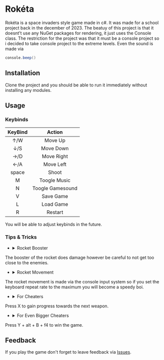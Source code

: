 # Rokéta

Rokéta is a space invaders style game made in c#. It was made for a school project back in the december of 2023. The beatuy of this project is that it doesnt't use any NuGet packages for rendering, it just uses the Console class. The restriction for the project was that it must be a console project so i decided to take console project to the extreme levels. Even the sound is made via 

```c#
console.beep()
```

## Installation

Clone the project and you should be able to run it immediately without installing any modules.
## Usage

### Keybinds
|    KeyBind    |     Action       |
|     :---:     |      :---:       |
|       ↑/W     |  Move Up         |
|       ↓/S     |  Move Down       |
|       →/D     |  Move Right      |
|       ←/A     |  Move Left       |
|       space   |  Shoot           |
|       M       | Toogle Music     |
|       N       | Toogle Gamesound |
|       V       |  Save Game       |
|       L       |  Load Game       |
|       R       |  Restart         |

You will be able to adjust keybinds in the future.

### Tips & Tricks

- <details><summary>Rocket Booster</summary>
The booster of the rocket does damage however be careful to not get too close to the enemies.</details>
- <details><summary>Rocket Movement</summary>
The rocket movement is made via the console input system so if you set the keyboard repeat rate to the maximum you will become a speedy boi. </details>
- <details><summary>For Cheaters</summary>
Press X to gain progress towards the next weapon.</details>
- <details><summary>For Even Bigger Cheaters</summary>
Press Y + alt + B + f4 to win the game.</details>

## Feedback

If you play the game don't forget to leave feedback via [Issues](https://github.com/TediBalint/Rok-ta/issues).